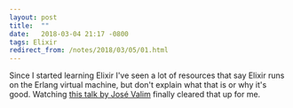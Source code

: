 ```yaml
---
layout: post
title:  ""
date:   2018-03-04 21:17 -0800
tags: Elixir
redirect_from: /notes/2018/03/05/01.html
---
```

Since I started learning Elixir I've seen a lot of resources that say Elixir runs on the Erlang virtual machine, but don't explain what that is or why it's good. Watching [this talk by José Valim](https://vimeo.com/53221562) finally cleared that up for me.
